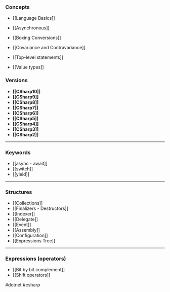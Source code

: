 ### Concepts

* [[Language Basics]]

* [[Asynchronous]]
* [[Boxing Conversions]]
* [[Covariance and Contravariance]]
* [[Top-level statements]]
* [[Value types]]
### Versions

* **[[CSharp10]]**
* **[[CSharp9]]**
* **[[CSharp8]]**
* **[[CSharp7]]**
* **[[CSharp6]]**
* **[[CSharp5]]**
* **[[CSharp4]]**
* **[[CSharp3]]**
* **[[CSharp2]]**

<hr>

### Keywords

* [[async - await]]
* [[switch]]
* [[yield]]

<hr>

### Structures

* [[Collections]]
* [[Finalizers - Destructors]]
* [[Indexer]]
* [[Delegate]]
* [[Event]]
* [[Assembly]]
* [[Configuration]]
* [[Expressions Tree]]

<hr>

### Expressions (operators)

* [[Bit by bit complement]]
* [[Shift operators]]

#dotnet #csharp
